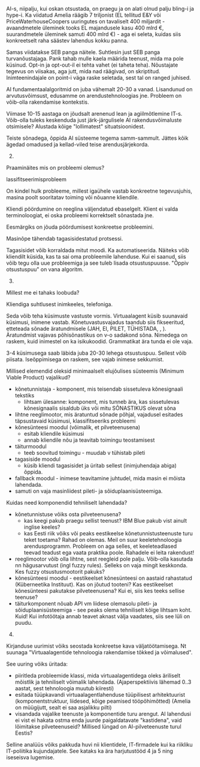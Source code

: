 
AI-s, niipalju, kui oskan otsustada, on praegu ja on alati olnud palju bling-i ja hype-i. Ka viidatud Amelia räägib 7 triljonist (EL tellitud E&Y või PriceWaterhouseCoopers uuringutes on tavaliselt 400 miljardit - avaandmetele üleminek tooks EL majandusele kasu 400 mlrd €, suurandmetele üleminek samuti 400 mlrd €) - aga ei seleta, kuidas siis konkreetselt raha säästev lahendus kokku panna.

Samas viidatakse SEB panga näitele. Suhtlesin just SEB panga turvanõustajaga. Pank tahab mulle kaela määrida teenust, mida ma pole küsinud. Opt-in ja opt-out-il ei tehta vahet (ei taheta teha). Nõustajate tegevus on viisakas, aga jutt, mida nad räägivad, on skriptitud. Inimteenindajale on point-i väga raske seletada, sest tal on ranged juhised. 

AI fundamentaalalgoritmid on juba vähemalt 20-30 a vanad. Lisandunud on arvutusvõimsust, edusamme on arendustehnoloogias jne. Probleem on võib-olla rakendamise kontekstis. 

Viimase 10-15 aastaga on jõudsalt arenenud lean ja agiilmõtlemine IT-s. Võib-olla tuleks keskenduda just järk-järgulisele AI rakendusvõimaluste otsimisele? Alustada kõige "lollimatest" situatsioonidest.

Teiste sõnadega, õppida AI süsteeme tegema samm-sammult. Jättes kõik ägedad omadused ja kellad-viled teise arendusjärjekorda.

2.
Praaminäites mis on probleemi olemus?

 lassifitseerimisprobleem

On kindel hulk probleeme, millest igaühele vastab konkreetne tegevusjuhis, masina poolt sooritatav toiming või nõuanne kliendile.

Kliendi pöördumine on reeglina väljendatud ebaselgelt. Klient ei valda terminoloogiat, ei oska probleemi korrektselt sõnastada jne.

Eesmärgiks on jõuda pöördumisest konkreetse probleemini.

Masinõpe tähendab tagasisidestatud protsessi.

Tagasisidet võib korraldada mitut moodi. Ka automatiseerida. Näiteks võib kliendilt küsida, kas ta sai oma probleemile lahenduse. Kui ei saanud, siis võib tegu olla uue probleemiga ja see tuleb lisada otsustuspuusse. "Õppiv otsustuspuu" on vana algoritm.

3.
Millest me ei tahaks loobuda?

Kliendiga suhtlusest inimkeeles, telefoniga.

Seda võib teha küsimuste vastuste vormis. Virtuaalagent küsib suunavaid küsimusi, inimene vastab. Kõnetuvastusvajadus taandub siis fikseeritud, etteteada sõnade äratundmisele (JAH, EI, PILET, TÜHISTADA, <eesnimi>, <perekonnanimi>). Äratundmist vajavas põhisõnastikus on v-o sadakond sõna. Nimedega on raskem, kuid inimestel on ka isikukoodid. Grammatikat ära tunda ei ole vaja.

3-4 küsimusega saab läbida juba 20-30 lehega otsustuspuu. Sellest võib piisata. Iseõppimisega on raskem, see vajab inimese sekkumist.

Millised elemendid oleksid minimaalselt elujõulises süsteemis (Minimum Viable Product) vajalikud?

- kõnetunnistaja - komponent, mis teisendab sissetuleva kõnesignaali tekstiks
  - lihtsam ülesanne: komponent, mis tunneb ära, kas sissetulevas kõnesignaalis sisaldub üks või mitu SÕNASTIKUS olevat sõna
- lihtne reeglimootor, mis äratuntud sõnade põhjal, vajadusel esitades täpsustavaid küsimusi,  klassifitseeriks probleemi
- kõnesünteesi moodul (võimalik, et pilveteenusena)
  - esitab kliendile küsimusi
  - annab kliendile nõu ja teavitab toimingu teostamisest
- täiturmoodul
  - teeb soovitud toimingu - muudab v tühistab pileti
- tagasiside moodul
  - küsib kliendi tagasisidet ja üritab sellest (inimjuhendaja abiga) õppida.
- fallback moodul - inimese teavitamine juhtudel, mida masin ei mõista lahendada.  
- samuti on vaja masinliidest pileti- ja sõiduplaanisüsteemiga.  

 Kuidas need komponendid tehniliselt lahendada?
 - kõnetunnistuse võiks osta pilveteenusena?
   - kas keegi pakub praegu sellist teenust? IBM Blue pakub vist ainult inglise keeles?
   - kas Eesti riik võiks või peaks eestikeelse kõnetunnistusteenuste turu teket toetama? Rahad on olemas. Meil on suur keeletehnoloogia arendusprogramm. Probleem on aga selles, et keeleteadlased teevad teadust ega vaata praktika poole. Rahadele ei leita rakendust!
- reeglimootor võib olla lihtne, sest reegleid pole palju. Võib-olla kasutada nn hägusarvutust (ingl fuzzy rules). Selleks on vaja mingit keskkonda. Kes fuzzy otsustusmootorit pakuks?
- kõnesünteesi moodul - eestikeelset kõnesünteesi on aastaid rahastatud (Küberneetika Instituut). Kas on jõutud tooteni? Kas eestikeelset kõnesünteesi pakutakse pilveteenusena? Kui ei, siis kes teeks sellise teenuse?
- täiturkomponent nõuab API vm liidese olemasolu pileti- ja sõiduplaanisüsteemiga - see peaks olema tehniliselt kõige lihtsam koht. Kuid! Kui infotöötaja annab teavet aknast välja vaadates, siis see lüli on puudu.

4.
Kirjanduse uurimist võiks seostada konkreetse kava väljatöötamisega. Nt suunaga "Virtuaalagentide tehnoloogia rakendamise tõkked ja võimalused".

See uuring võiks üritada:
- piiritleda probleemide klassi, mida virtuaalagentidega oleks äriliselt mõistlik ja tehniliselt võimalik lahendada. (Ajaperspektiivis lähemad 0..3 aastat, sest tehnoloogia muutub kiiresti)
- esitada tüüpkavandi virtuaalagentlahenduse tüüpilisest arhitektuurist (komponentstruktuur, liidesed, kõige peamised tööpõhimõtted) (Amelia on müügijutt, sealt ei saa asjalikku pilti)
- visandada vajalike teenuste ja komponentide turu arengut. AI lahendusi ei vist ei hakata ostma enda juurde paigaldatavate "kastidena", vaid lõimitakse pilveteenuseid? Millised lüngad on AI-pilveteenuste turul Eestis?

Selline analüüs võiks pakkuda huvi nii klientidele, IT-firmadele kui ka riikliku IT-poliitika kujundajatele. See kataks ka ära harjutustööd 4 ja 5 ning iseseisva lugemise.

 